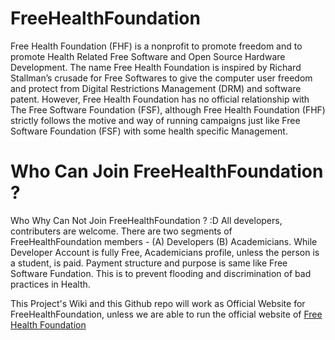 FreeHealthFoundation
====================

Free Health Foundation (FHF) is a nonprofit to promote freedom and to promote Health Related Free Software and Open Source Hardware Development. The name Free Health Foundation is inspired by Richard Stallman’s crusade for Free Softwares to give the computer user freedom and protect from Digital Restrictions Management (DRM) and software patent. However, Free Health Foundation has no official relationship with The Free Software Foundation (FSF), although Free Health Foundation (FHF) strictly follows the motive and way of running campaigns just like Free Software Foundation (FSF) with some health specific Management.


Who Can Join FreeHealthFoundation ?
===================================


Who Why Can Not Join FreeHealthFoundation ? :D
All developers, contributers are welcome. There are two segments of FreeHealthFoundation members - (A) Developers (B) Academicians. 
While Developer Account is fully Free, Academicians profile, unless the person is a student, is paid. Payment structure and purpose is same like Free Software Fundation. This is to prevent flooding and discrimination of bad practices in Health.

This Project's Wiki and this Github repo will work as Official Website for FreeHealthFoundation, unless we are able to run the official website of [Free Health Foundation](http://freehealthfoundation.org/)



